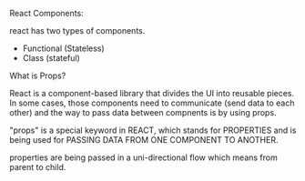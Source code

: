 React Components: 

react has two types of components. 

- Functional (Stateless)
- Class (stateful)

What is Props? 

React is a component-based library that divides the UI into reusable pieces. In some cases, those components need to communicate (send data to each other) and the way to pass data between compnents is by using props. 

"props" is a special keyword in REACT, which stands for PROPERTIES and is being used for PASSING DATA FROM ONE COMPONENT TO ANOTHER. 

properties are being passed in a uni-directional flow which means from parent to child. 